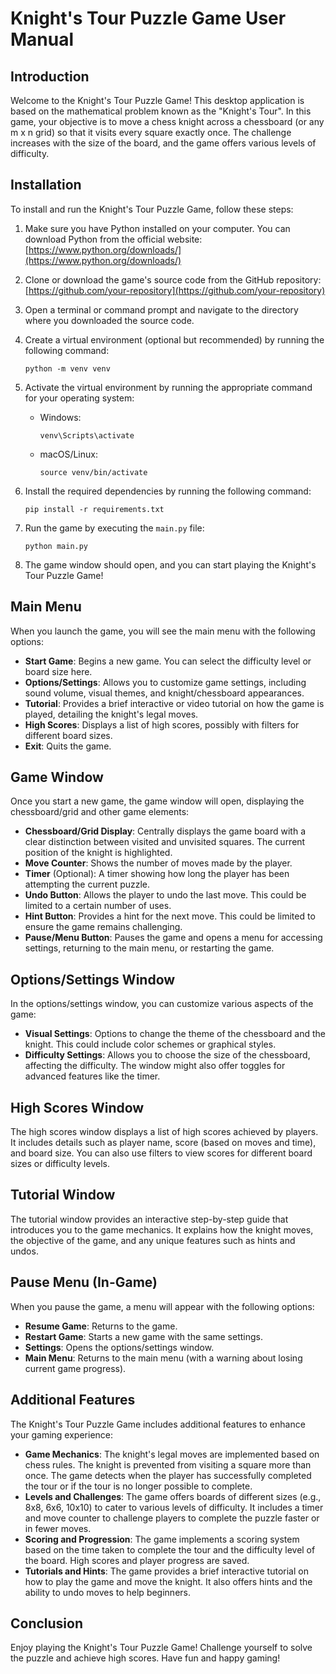 # Knight's Tour Puzzle Game User Manual

## Introduction

Welcome to the Knight's Tour Puzzle Game! This desktop application is based on the mathematical problem known as the "Knight's Tour". In this game, your objective is to move a chess knight across a chessboard (or any m x n grid) so that it visits every square exactly once. The challenge increases with the size of the board, and the game offers various levels of difficulty.

## Installation

To install and run the Knight's Tour Puzzle Game, follow these steps:

1. Make sure you have Python installed on your computer. You can download Python from the official website: [https://www.python.org/downloads/](https://www.python.org/downloads/)

2. Clone or download the game's source code from the GitHub repository: [https://github.com/your-repository](https://github.com/your-repository)

3. Open a terminal or command prompt and navigate to the directory where you downloaded the source code.

4. Create a virtual environment (optional but recommended) by running the following command:

   ```
   python -m venv venv
   ```

5. Activate the virtual environment by running the appropriate command for your operating system:

   - Windows:

     ```
     venv\Scripts\activate
     ```

   - macOS/Linux:

     ```
     source venv/bin/activate
     ```

6. Install the required dependencies by running the following command:

   ```
   pip install -r requirements.txt
   ```

7. Run the game by executing the `main.py` file:

   ```
   python main.py
   ```

8. The game window should open, and you can start playing the Knight's Tour Puzzle Game!

## Main Menu

When you launch the game, you will see the main menu with the following options:

- **Start Game**: Begins a new game. You can select the difficulty level or board size here.
- **Options/Settings**: Allows you to customize game settings, including sound volume, visual themes, and knight/chessboard appearances.
- **Tutorial**: Provides a brief interactive or video tutorial on how the game is played, detailing the knight's legal moves.
- **High Scores**: Displays a list of high scores, possibly with filters for different board sizes.
- **Exit**: Quits the game.

## Game Window

Once you start a new game, the game window will open, displaying the chessboard/grid and other game elements:

- **Chessboard/Grid Display**: Centrally displays the game board with a clear distinction between visited and unvisited squares. The current position of the knight is highlighted.
- **Move Counter**: Shows the number of moves made by the player.
- **Timer** (Optional): A timer showing how long the player has been attempting the current puzzle.
- **Undo Button**: Allows the player to undo the last move. This could be limited to a certain number of uses.
- **Hint Button**: Provides a hint for the next move. This could be limited to ensure the game remains challenging.
- **Pause/Menu Button**: Pauses the game and opens a menu for accessing settings, returning to the main menu, or restarting the game.

## Options/Settings Window

In the options/settings window, you can customize various aspects of the game:

- **Visual Settings**: Options to change the theme of the chessboard and the knight. This could include color schemes or graphical styles.
- **Difficulty Settings**: Allows you to choose the size of the chessboard, affecting the difficulty. The window might also offer toggles for advanced features like the timer.

## High Scores Window

The high scores window displays a list of high scores achieved by players. It includes details such as player name, score (based on moves and time), and board size. You can also use filters to view scores for different board sizes or difficulty levels.

## Tutorial Window

The tutorial window provides an interactive step-by-step guide that introduces you to the game mechanics. It explains how the knight moves, the objective of the game, and any unique features such as hints and undos.

## Pause Menu (In-Game)

When you pause the game, a menu will appear with the following options:

- **Resume Game**: Returns to the game.
- **Restart Game**: Starts a new game with the same settings.
- **Settings**: Opens the options/settings window.
- **Main Menu**: Returns to the main menu (with a warning about losing current game progress).

## Additional Features

The Knight's Tour Puzzle Game includes additional features to enhance your gaming experience:

- **Game Mechanics**: The knight's legal moves are implemented based on chess rules. The knight is prevented from visiting a square more than once. The game detects when the player has successfully completed the tour or if the tour is no longer possible to complete.
- **Levels and Challenges**: The game offers boards of different sizes (e.g., 8x8, 6x6, 10x10) to cater to various levels of difficulty. It includes a timer and move counter to challenge players to complete the puzzle faster or in fewer moves.
- **Scoring and Progression**: The game implements a scoring system based on the time taken to complete the tour and the difficulty level of the board. High scores and player progress are saved.
- **Tutorials and Hints**: The game provides a brief interactive tutorial on how to play the game and move the knight. It also offers hints and the ability to undo moves to help beginners.

## Conclusion

Enjoy playing the Knight's Tour Puzzle Game! Challenge yourself to solve the puzzle and achieve high scores. Have fun and happy gaming!

```